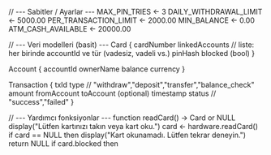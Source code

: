// --- Sabitler / Ayarlar ---
MAX_PIN_TRIES <- 3
DAILY_WITHDRAWAL_LIMIT <- 5000.00
PER_TRANSACTION_LIMIT <- 2000.00
MIN_BALANCE <- 0.00
ATM_CASH_AVAILABLE <- 20000.00

// --- Veri modelleri (basit) ---
Card {
  cardNumber
  linkedAccounts  // liste: her birinde accountId ve tür (vadesiz, vadeli vs.)
  pinHash
  blocked (bool)
}

Account {
  accountId
  ownerName
  balance
  currency
}

Transaction {
  txId
  type  // "withdraw","deposit","transfer","balance_check"
  amount
  fromAccount
  toAccount (optional)
  timestamp
  status  // "success","failed"
}

// --- Yardımcı fonksiyonlar ---
function readCard() -> Card or NULL
  display("Lütfen kartınızı takın veya kart oku.")
  card <- hardware.readCard()
  if card == NULL then
    display("Kart okunamadı. Lütfen tekrar deneyin.")
    return NULL
  if card.blocked then
